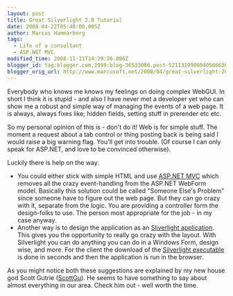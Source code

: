 ```yaml
---
layout: post
title: Great Silverlight 2.0 Tutorial
date: 2008-04-22T05:40:00.005Z
author: Marcus Hammarberg
tags:
  - Life of a consultant
  - ASP.NET MVC
modified_time: 2008-11-11T14:29:36.806Z
blogger_id: tag:blogger.com,1999:blog-36533086.post-5211319906040566630
blogger_orig_url: http://www.marcusoft.net/2008/04/great-silverlight-20-tutorial.html
---
```


Everybody who knows me knows my
feelings on doing complex WebGUI. In short I think it is
stupid - and also I have never met a developer yet who can show me a
robust and simple way of managing the events of a web page. It is
always, always fixes like; hidden fields, setting stuff in prerender etc
etc.

So my personal opinion of this is - don't do it! Web is for simple
stuff. The moment a request about a tab control or thing posting back
is being said I would raise a big warning flag. You'll get into
trouble. (Of course I can only speak for ASP.NET, and love to be
convinced otherwise).

Luckily there is help on the
way.

- You could either stick with simple HTML and use [ASP.NET <span
    id="SPELLING_ERROR_6"
    class="blsp-spelling-error">MVC](http://weblogs.asp.net/scottgu/archive/2007/10/14/asp-net-mvc-framework.aspx)
  which removes all the crazy event-handling from the ASP.NET <span
    id="SPELLING_ERROR_7" class="blsp-spelling-error">WebForm
  model. Basically this solution could be called "Someone <span
    id="SPELLING_ERROR_8" class="blsp-spelling-corrected">Else's
  Problem" since someone have to figure out the <span
    id="SPELLING_ERROR_9" class="blsp-spelling-corrected">web
  page. But they can go crazy with it, separate from the logic.
  You are providing a controller form the design-folks to use. The
  person most <span id="SPELLING_ERROR_10"
    class="blsp-spelling-corrected">appropriate for the job - in
  my case anyway.
- Another way is to design the application as an [<span
    id="SPELLING_ERROR_11"
    class="blsp-spelling-error">Sliverlight
  application](http://weblogs.asp.net/scottgu/archive/2008/02/22/first-look-at-silverlight-2.aspx).
  This gives you the <span id="SPELLING_ERROR_12"
    class="blsp-spelling-corrected">opportunity to really go
  crazy with the layout. With <span id="SPELLING_ERROR_13"
    class="blsp-spelling-error">Silverlight you can do anything
  you can do in a Windows Form, <span id="SPELLING_ERROR_14"
    class="blsp-spelling-corrected">design wise, and more. For
  the client the download of the [<span id="SPELLING_ERROR_15"
    class="blsp-spelling-error">Silverlight
  executable](http://silverlight.net/) is done in seconds and then the
  application is run in the browser.

As you might notice both these suggestions are explained by my new <span
id="SPELLING_ERROR_16" class="blsp-spelling-corrected">house god
Scott <span id="SPELLING_ERROR_17"
class="blsp-spelling-error">Gutrie ([<span id="SPELLING_ERROR_18"
class="blsp-spelling-error">ScottGu](http://weblogs.asp.net/scottgu/)).
He seems to have something to say about almost everything in our area.
Check him out - well worth the time.
